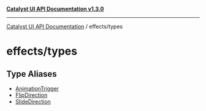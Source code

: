 [**Catalyst UI API Documentation v1.3.0**](../../README.md)

---

[Catalyst UI API Documentation](../../README.md) / effects/types

# effects/types

## Type Aliases

- [AnimationTrigger](type-aliases/AnimationTrigger.md)
- [FlipDirection](type-aliases/FlipDirection.md)
- [SlideDirection](type-aliases/SlideDirection.md)
